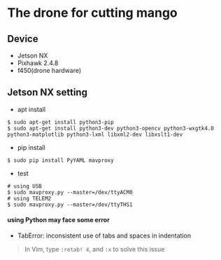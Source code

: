 # The drone for cutting mango

## Device
* Jetson NX
* Pixhawk 2.4.8
* f450(drone hardware)

## Jetson NX setting
* apt install
```shell
$ sudo apt-get install python3-pip
$ sudo apt-get install python3-dev python3-opencv python3-wxgtk4.0 python3-matplotlib python3-lxml libxml2-dev libxslt1-dev
```
* pip install
```shell
$ sudo pip install PyYAML mavproxy
```
* test
```shell
# using USB
$ sudo mavproxy.py --master=/dev/ttyACM0
# using TELEM2
$ sudo mavproxy.py --master=/dev/ttyTHS1
```
#### using Python may face some error
* TabError: inconsistent use of tabs and spaces in indentation
> In Vim, type `:retab! 4`, and `:x` to solve this issue
